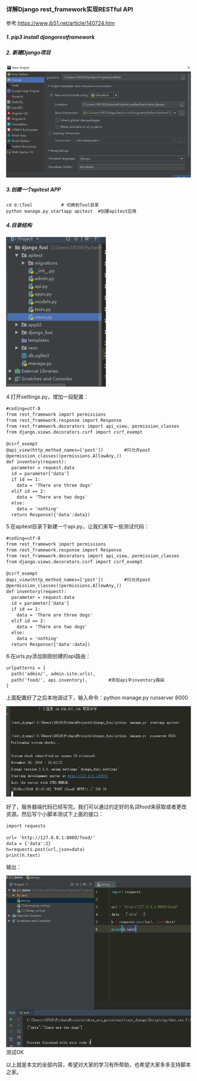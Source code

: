 ### 详解Django rest_framework实现RESTful API

参考:https://www.jb51.net/article/140724.htm

##### 1.   pip3 install  djangorestframework

##### 2.  新建Django项目

![](./image/1.png)



##### 3.创建一个apitest APP

```
cd d:\Tool           # 切换到Tool目录
python manage.py startapp apitest  #创建apitest应用
```

##### 4.目录结构

![](./image/2.png)



4.打开settings.py，增加一段配置：

```
#coding=utf-8
from rest_framework import permissions
from rest_framework.response import Response
from rest_framework.decorators import api_view, permission_classes
from django.views.decorators.csrf import csrf_exempt
 
@csrf_exempt
@api_view(http_method_names=['post'])        #只允许post
@permission_classes((permissions.AllowAny,))
def inventory(request):
  parameter = request.data
  id = parameter['data']
  if id == 1:
    data = 'There are three dogs'
  elif id == 2:
    data = 'There are two dogs'
  else:
    data = 'nothing'
  return Response({'data':data})
```

5.在apitest目录下新建一个api.py，让我们来写一些测试代码：

```
#coding=utf-8
from rest_framework import permissions
from rest_framework.response import Response
from rest_framework.decorators import api_view, permission_classes
from django.views.decorators.csrf import csrf_exempt
 
@csrf_exempt
@api_view(http_method_names=['post'])        #只允许post
@permission_classes((permissions.AllowAny,))
def inventory(request):
  parameter = request.data
  id = parameter['data']
  if id == 1:
    data = 'There are three dogs'
  elif id == 2:
    data = 'There are two dogs'
  else:
    data = 'nothing'
  return Response({'data':data})
```



6.在urls.py添加刚刚创建的api路由：

```
urlpatterns = [
  path('admin/', admin.site.urls),
  path('food/', api.inventory),        #添加api中inventory路由
]
```

上面配置好了之后本地调试下，输入命令：python manage.py runserver 8000

![](.\image\3.png)



好了，服务器端代码已经写完。我们可以通过约定好的名词food来获取或者更改资源。然后写个小脚本测试下上面的接口：

```
import requests
 
url= 'http://127.0.0.1:8000/food/'
data = {'data':2}
h=requests.post(url,json=data)
print(h.text)
```

输出：

![](.\image\4.png)测试OK

以上就是本文的全部内容，希望对大家的学习有所帮助，也希望大家多多支持脚本之家。